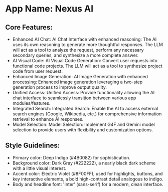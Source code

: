 # **App Name**: Nexus AI

## Core Features:

- Enhanced AI Chat: AI Chat Interface with enhanced reasoning: The AI uses its own reasoning to generate more thoughtful responses. The LLM will act as a tool to analyze the request, perform any necessary secondary queries, and synthesize a more complete answer.
- AI Visual Code: AI Visual Code Generation: Convert user requests into functional code projects. The LLM will act as a tool to synthesize project code from user request.
- Enhanced Image Generation: AI Image Generation with enhanced processing: Enhanced image generation leveraging a two-step generation process to improve output quality.
- Unified Access: Unified Access: Provide functionality allowing the AI chat interface to seamlessly transition between various app modules/features.
- Integrated Search: Integrated Search: Enable the AI to access external search engines (Google, Wikipedia, etc.) for comprehensive information retrieval to enhance AI responses.
- Model Selection: Model Selection: Implement G4F and Gemini model selection to provide users with flexibility and customization options.

## Style Guidelines:

- Primary color: Deep Indigo (#4B0082) for sophistication.
- Background color: Dark Gray (#222222), a nearly black dark scheme with a little visual interest.
- Accent color: Electric Violet (#8F00FF), used for highlights, buttons, and key interactive elements, a bold high-contrast detail analogous to indigo.
- Body and headline font: 'Inter' (sans-serif) for a modern, clean interface.